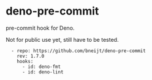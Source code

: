 # deno-pre-commit

pre-commit hook for Deno.

Not for public use yet, still have to be tested.

```
  - repo: https://github.com/bneijt/deno-pre-commit
    rev: 1.7.0
    hooks:
      - id: deno-fmt
      - id: deno-lint
```
